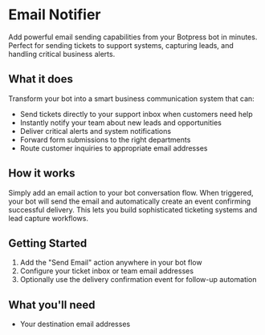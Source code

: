 # Email Notifier

Add powerful email sending capabilities from your Botpress bot in minutes. Perfect for sending tickets to support systems, capturing leads, and handling critical business alerts.

## What it does

Transform your bot into a smart business communication system that can:
- Send tickets directly to your support inbox when customers need help
- Instantly notify your team about new leads and opportunities
- Deliver critical alerts and system notifications
- Forward form submissions to the right departments
- Route customer inquiries to appropriate email addresses

## How it works

Simply add an email action to your bot conversation flow. When triggered, your bot will send the email and automatically create an event confirming successful delivery. This lets you build sophisticated ticketing systems and lead capture workflows.

## Getting Started
1. Add the "Send Email" action anywhere in your bot flow
2. Configure your ticket inbox or team email addresses
3. Optionally use the delivery confirmation event for follow-up automation

## What you'll need
- Your destination email addresses
